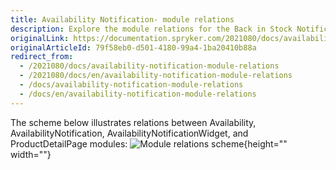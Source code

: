 ```yaml
---
title: Availability Notification- module relations
description: Explore the module relations for the Back in Stock Notification feature
originalLink: https://documentation.spryker.com/2021080/docs/availability-notification-module-relations
originalArticleId: 79f58eb0-d501-4180-99a4-1ba20410b88a
redirect_from:
  - /2021080/docs/availability-notification-module-relations
  - /2021080/docs/en/availability-notification-module-relations
  - /docs/availability-notification-module-relations
  - /docs/en/availability-notification-module-relations
---
```


The scheme below illustrates relations between Availability, AvailabilityNotification, AvailabilityNotificationWidget, and ProductDetailPage modules:
![Module relations scheme](https://spryker.s3.eu-central-1.amazonaws.com/docs/Features/Mailing+&+Communication/Product+is+Available+Again/module-diagram.png){height="" width=""}

